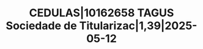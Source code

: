 ---
layout: asset
title: CEDULAS|10162658 TAGUS Sociedade de Titularizac|1,39|2025-05-12
isin: PTTGUAOM0005
---